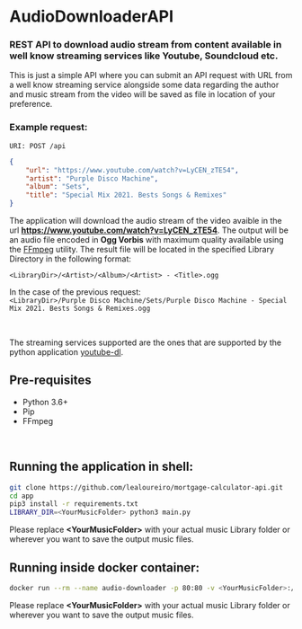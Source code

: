 # AudioDownloaderAPI

### REST API to download audio stream from content available in well know streaming services like Youtube, Soundcloud etc.

This is just a simple API where you can submit an API request with URL from a well know streaming service alongside some data regarding the author and music stream from the video will be saved as file in location of your preference.

### Example request:
`URI: POST /api`
```json
{
    "url": "https://www.youtube.com/watch?v=LyCEN_zTE54",
    "artist": "Purple Disco Machine",
    "album": "Sets",
    "title": "Special Mix 2021. Bests Songs & Remixes"
}
```

The application will download the audio stream of the video avaible in the url **https://www.youtube.com/watch?v=LyCEN_zTE54**. 
The output will be an audio file encoded in **Ogg Vorbis** with maximum quality available using the [FFmpeg](https://www.ffmpeg.org/) utility.
The result file will be located in the specified Library Directory in the following format:

`<LibraryDir>/<Artist>/<Album>/<Artist> - <Title>.ogg`

In the case of the previous request:<br/>
`<LibraryDir>/Purple Disco Machine/Sets/Purple Disco Machine - Special Mix 2021. Bests Songs & Remixes.ogg`

<br/>

The streaming services supported are the ones that are supported by the python application [youtube-dl](https://github.com/ytdl-org/youtube-dl/).

## Pre-requisites
- Python 3.6+
- Pip
- FFmpeg

<br/>

## Running the application in shell:
```bash
git clone https://github.com/lealoureiro/mortgage-calculator-api.git
cd app
pip3 install -r requirements.txt
LIBRARY_DIR=<YourMusicFolder> python3 main.py
```
Please replace **\<YourMusicFolder\>** with your actual music Library folder or wherever you want to save the output music files.

## Running inside docker container:
```bash
docker run --rm --name audio-downloader -p 80:80 -v <YourMusicFolder>:/music lealoureiro/audio-downloader-api
```
Please replace **\<YourMusicFolder\>** with your actual music Library folder or wherever you want to save the output music files.
